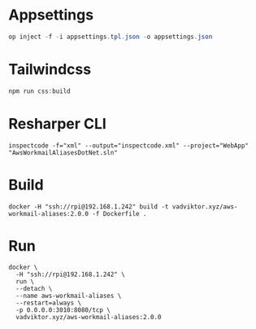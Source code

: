 
# Appsettings

```powershell
op inject -f -i appsettings.tpl.json -o appsettings.json
```

# Tailwindcss

```powershell
npm run css:build
```

# Resharper CLI

```
inspectcode -f="xml" --output="inspectcode.xml" --project="WebApp" "AwsWorkmailAliasesDotNet.sln"
```

# Build

```shell
docker -H "ssh://rpi@192.168.1.242" build -t vadviktor.xyz/aws-workmail-aliases:2.0.0 -f Dockerfile .
```

# Run

```shell
docker \
  -H "ssh://rpi@192.168.1.242" \
  run \
  --detach \
  --name aws-workmail-aliases \
  --restart=always \
  -p 0.0.0.0:3010:8080/tcp \
  vadviktor.xyz/aws-workmail-aliases:2.0.0
```
